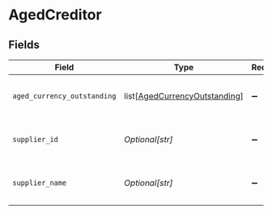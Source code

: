 # AgedCreditor


## Fields

| Field                                                                           | Type                                                                            | Required                                                                        | Description                                                                     | Example                                                                         |
| ------------------------------------------------------------------------------- | ------------------------------------------------------------------------------- | ------------------------------------------------------------------------------- | ------------------------------------------------------------------------------- | ------------------------------------------------------------------------------- |
| `aged_currency_outstanding`                                                     | list[[AgedCurrencyOutstanding](../../models/shared/agedcurrencyoutstanding.md)] | :heavy_minus_sign:                                                              | Array of aged creditors by currency.                                            |                                                                                 |
| `supplier_id`                                                                   | *Optional[str]*                                                                 | :heavy_minus_sign:                                                              | Supplier ID of the aged creditor.                                               | f594cefb-7750-4c3a-bab2-b5322026dee9                                            |
| `supplier_name`                                                                 | *Optional[str]*                                                                 | :heavy_minus_sign:                                                              | Supplier name of the aged creditor.                                             | John Doe                                                                        |